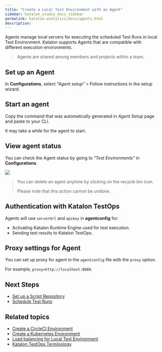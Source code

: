```yaml
---
title: "Create a Local Test Environment with an Agent" 
sidebar: katalon_studio_docs_sidebar
permalink: katalon-analytics/docs/agents.html 
description: 
---
```

Agents manage local servers for executing the scheduled Test Runs in local Test Environment. Katalon supports Agents that are compatible with different execution environments.

> Agents are shared among members and projects within a team.

## Set up an Agent

In **Configurations**, select *"Agent setup"* > Follow instructions in the setup wizard.

## Start an agent

Copy the command that was automatically generated in *Agent Setup* page and paste to your CLI.

It may take a while for the agent to start.

## View agent status

You can check the Agent status by going to *"Test Environments"* in **Configurations**.

![](https://github.com/katalon-studio/docs-images/raw/master/katalon-analytics/docs/testops-terminology/test-environment.png)

> You can delete an agent anytime by clicking on the recycle bin icon.
>
> Please note that this action cannot be undone.

## Authentication with Katalon TestOps

Agents will use `serverUrl` and `apikey` in **agentconfig** for:
* Activating Katalon Runtime Engine used for test execution.
* Sending test results to Katalon TestOps.

## Proxy settings for Agent

You can set up proxy for agent in the `agentconfig` file with the `proxy` option.

For example, `proxy=http://localhost:8080`.

## Next Steps

- [Set up a Script Repository](/katalon-analytics/docs/code-repo)
- [Schedule Test Runs](/katalon-analytics/docs/kt-scheduler)

## Related topics

- [Create a CircleCI Environment](https://docs.katalon.com/katalon-analytics/docs/circleci.html)
- [Create a Kubernetes Environment](https://docs.katalon.com/katalon-analytics/docs/aws-eks.html)
- [Load balancing for Local Test Environment](https://docs.katalon.com/katalon-analytics/docs/load-balancing-agents.html)
- [Katalon TestOps Terminology](/katalon-analytics/docs/testops-terminology.html)




